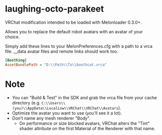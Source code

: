 # laughing-octo-parakeet

VRChat modification intended to be loaded with Melonloader 0.3.0+.

Allows you to replace the default robot avatars with an avatar of your choice.

Simply add these lines to your MelonPreferences.cfg with a path to a vrca file.
__data avatar files and remote links should work too.

```ini
[Boothing]
AssetBundlePath = "D:\\Path\\To\\boothcat.vrca"
```

# Note
* You can "Build & Test" in the SDK and grab the vrca file from your cache directory (e.g. `C:\\Users\\(you)\\AppData\\LocalLow\\VRChat\\VRChat\\Avatars`).
* Optimize the avatar you want to use (you'll see it a lot).
* Don't name any mesh renderer "Body".
  * On performance or size blocked avatars, VRChat alters the "Tint" shader attribute on the first Material of the Renderer with that name.
